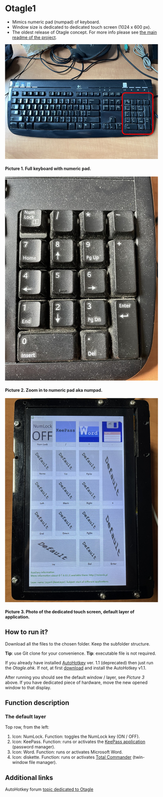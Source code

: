 # Otagle1 

- Mimics numeric pad (numpad) of keyboard. 
- Window size is dedicated to dedicated touch screen (1024 x 600 px).
- The oldest release of Otagle concept. For more info please see [the main readme of the project](https://github.com/mslonik/Otagle/README.md).

![Full keyboard with numeric pad](/Otagle1/pictures/IMG_5525_FullKeyboard_zm.jpg)
#### Picture 1. Full keyboard with numeric pad.

![Zoom in to numeric pad](/Otagle1/pictures/IMG_5524_NumPad_zm.jpg)
#### Picture 2. Zoom in to numeric pad aka numpad.

![Photo of the dedicated touch screen](/Otagle1/pictures/IMG_5523_DefaultScreen_zm.jpg)
#### Picture 3. Photo of the dedicated touch screen, default layer of application.

## How to run it?

Download all the files to the chosen folder. Keep the subfolder structure. 

**Tip**: use Git clone for your convenience.
**Tip**: executable file is not required.

If you already have installed [AutoHotkey](https://www.autohotkey.com/docs/AutoHotkey.htm) ver. 1.1 (deprecated) then just run the *Otagle.ahk*. If not, at first [download](https://www.autohotkey.com/download/ahk-install.exe) and install the AutoHotkey v1.1.

After running you should see the default window / layer, see *Picture 3* above. If you have dedicated piece of hardware, move the new opened window to that display.


## Function description

### The default layer

Top row, from the left: 
1. Icon: NumLock. Function: toggles the NumLock key (ON / OFF).
2. Icon: KeePass. Function: runs or activates the [KeePass application](https://keepass.info/) (password manager).
3. Icon: Word. Function: runs or activates Microsoft Word.
4. Icon: diskette. Function: runs or activates [Total Commander](https://www.ghisler.com/) (twin-window file manager).

## Additional links

AutoHotkey forum [topic dedicated to Otagle](https://www.autohotkey.com/boards/viewtopic.php?t=69690)